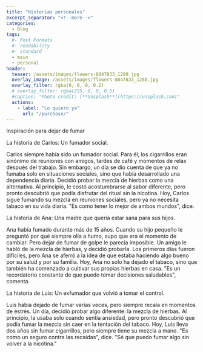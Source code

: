 ```yaml
---
title: "Historias personales"
excerpt_separator: "<!--more-->"
categories:
  - Blog
tags:
  #- Post Formats
  #- readability
  #- standard
  - main
  - personal
header:
  teaser: /assets/images/flowers-8047833_1280.jpg
  overlay_image: /assets/images/flowers-8047833_1280.jpg
  overlay_filter: rgba(0, 0, 0, 0.2)
  # overlay_filter: rgba(255, 0, 0, 0.5)
  #caption: "Photo credit: [**Unsplash**](https://unsplash.com)"
  actions:
    - label: "Lo quiero ya"
      url: "/purchase/"
---
```


Inspiración para dejar de fumar

<!--more-->

La historia de Carlos: Un fumador social.

Carlos siempre había sido un fumador social. Para él, los cigarrillos eran sinónimo de reuniones con amigos, tardes de café y momentos de relax después del trabajo. Sin embargo, un día se dio cuenta de que ya no fumaba solo en situaciones sociales, sino que había desarrollado una dependencia diaria. Decidió probar la mezcla de hierbas como una alternativa. Al principio, le costó acostumbrarse al sabor diferente, pero pronto descubrió que podía disfrutar del ritual sin la nicotina. Hoy, Carlos sigue fumando su mezcla en reuniones sociales, pero ya no necesita tabaco en su vida diaria. "Es como tener lo mejor de ambos mundos", dice.


La historia de Ana: Una madre que quería estar sana para sus hijos.

Ana había fumado durante más de 15 años. Cuando su hijo pequeño le preguntó por qué siempre olía a humo, supo que era el momento de cambiar. Pero dejar de fumar de golpe le parecía imposible. Un amigo le habló de la mezcla de hierbas, y decidió probarla. Los primeros días fueron difíciles, pero Ana se aferró a la idea de que estaba haciendo algo bueno por su salud y por su familia. Hoy, Ana no solo ha dejado el tabaco, sino que también ha comenzado a cultivar sus propias hierbas en casa. "Es un recordatorio constante de que puedo tomar decisiones saludables", comenta.


La historia de Luis: Un exfumador que volvió a tomar el control.

Luis había dejado de fumar varias veces, pero siempre recaía en momentos de estrés. Un día, decidió probar algo diferente: la mezcla de hierbas. Al principio, la usaba solo cuando sentía ansiedad, pero pronto descubrió que podía fumar la mezcla sin caer en la tentación del tabaco. Hoy, Luis lleva dos años sin fumar cigarrillos, pero siempre tiene su mezcla a mano. "Es como un seguro contra las recaídas", dice. "Sé que puedo fumar algo sin volver a la nicotina."